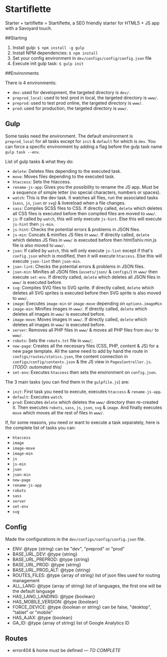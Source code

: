 # Startiflette
Starter + tartiflette = Startiflette, a SEO friendly starter for HTML5 + JS app with a Savoyard touch.


##Starting

1. Install gulp: `$ npm install -g gulp`
2. Install NPM dependencies: `$ npm install`
3. Set your config environment in `dev/configs/config/config.json` file
4. Execute init gulp task: `$ gulp init`



##Environments

There is 4 environments:

* `dev`: used for development, the targeted directory is `dev/`.
* `preprod_local`: used to test prod in local, the targeted directory is `www/`.
* `preprod`: used to test prod online, the targeted directory is `www/`.
* `prod`: used for production, the targeted directory is `www/`.



## Gulp

Some tasks need the environment.
The default environment is `preprod_local` for all tasks except for `init` & `default` for which is `dev`.
You can force a specific environment by adding a flag before the gulp task name `gulp task --env`.

List of gulp tasks & what they do:

* `delete`: Deletes files depending to the executed task.
* `move`: Moves files depending to the executed task.
* `htaccess`: Sets the htaccess.
* `rename-js-app`: Gives you the possibility to rename the JS app. Must be a sequence of simple letter (no special characters, numbers or spaces).
* `watch`: This is the dev task. It watches all files, run the associated tasks (`sass`, `js`, `json` or `svg`) & livereload when a file changes.
* `sass`: Compiles SCSS files to CSS. If directly called, `delete` which deletes all CSS files is executed before then compiled files are moved to `www/`.
* `js`: If called by `watch`, this will only execute `js-hint`. Else this will execute `js-hint` then `js-min`.
* `js-hint`: Checks the potential errors & problems in JSON files.
* `js-min`: Concats & minifies JS files in `www/`. If directly called, `delete` which deletes JS files in `www/` is executed before then html5shiv.min.js file is also moved to `www/`.
* `json`: If called by `watch`, this will only execute `js-lint` except if that's `config.json` which is modified, then it will execute `htaccess`. Else this will execute `json-lint` then `json-min`.
* `json-lint`: Checks the potential errors & problems in JSON files.
* `json-min`: Minifies all JSON files (`assets/json/` & `configs/`) in `www/` then execute `set-env`. If directly called, `delete` which deletes all JSON files in `www/` is executed before.
* `svg`: Compiles SVG files to SVG sprite. If directly called, `delete` which deletes all SVG sprites is executed before then SVG sprite is also moved to `www/`.
* `image`: Executes `image-min` or `image-move` depending on `options.imageMin`
* `image-min`: Minifies images in `www/`. If directly called, `delete` which deletes all images in `www/` is executed before.
* `image-move`: Moves images in `www/`. If directly called, `delete` which deletes all images in `www/` is executed before.
* `server`: Removes all PHP files in `www/` & moves all PHP files from `dev/` to `www/`.
* `robots`: Sets the `robots.txt` file in `www/`;
* `new-page`: Creates all the necessary files (CSS, PHP, content & JS) for a new page template. All the same need to add by hand the route in `configs/routes/statics.json`, the content connection in `configs/config/contents.json` & the JS view in `PagesController.js`. *(TODO: automated this)*
* `set-env`: Executes `htaccess` then sets the environment on `config.json`.



The 3 main tasks (you can find them in the `gulpfile.js`) are:

* `init`: First task you need to execute, executes `htaccess` & `rename-js-app`.
* `default`: Executes `watch`.
* `prod`: Executes `delete` which deletes the `www/` directory then re-created it. Then executes `robots`, `sass`, `js`, `json`, `svg` & `image`. And finally executes `move` which moves all the rest of files in `www/`.

If, for some reasons, you need or want to execute a task separately, here is the complete list of tasks you can:

* `htaccess`
* `image`
* `image-move`
* `image-min`
* `js`
* `js-min`
* `json`
* `json-min`
* `new-page`
* `rename-js-app`
* `robots`
* `sass`
* `server`
* `set-env`
* `svg`



## Config
Made the configurations in the `dev/configs/config/config.json` file.

* ENV: @type {string} can be "dev", "preprod" or "prod"
* BASE_URL_DEV: @type {string}
* BASE_URL_PREPROD: @type {string}
* BASE_URL_PROD: @type {string}
* BASE_URL_PROD_ALT: @type {string}
* ROUTES_FILES: @type {array of string} list of json files used for routing management
* ALL_LANG: @type {array of string} list of languages, the first one will be the default language
* HAS_LANG_LANDING: @type {boolean}
* HAS_MOBILE_VERSION: @type {boolean}
* FORCE_DEVICE: @type {boolean or string} can be false, "desktop", "tablet" or "mobile"
* HAS_AJAX: @type {boolean}
* GA_ID: @type {array of string} list of Google Analytics ID



## Routes

* error404 & home must be defined *— TO COMPLETE*